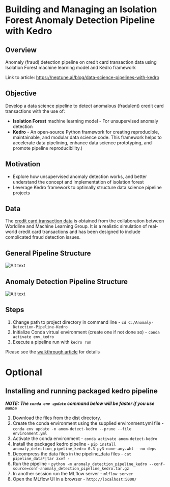 # Building and Managing an Isolation Forest Anomaly Detection Pipeline with Kedro

## Overview
Anomaly (fraud) detection pipeline on credit card transaction data using Isolation Forest machine learning model and Kedro framework

Link to article: https://neptune.ai/blog/data-science-pipelines-with-kedro

## Objective
Develop a data science pipeline to detect anomalous (fradulent) credit card transactions with the use of:
- **Isolation Forest** machine learning model - For unsupervised anomaly detection
- **Kedro** - An open-source Python framework for creating reproducible, maintainable, and modular data science code. This framework helps to accelerate data pipelining, enhance data science prototyping, and promote pipeline reproducibility.)

## Motivation
- Explore how unsupervised anomaly detection works, and better understand the concept and implementation of isolation forest
- Leverage Kedro framework to optimally structure data science pipeline projects

## Data
The [credit card transaction data](https://github.com/Fraud-Detection-Handbook/simulated-data-transformed) is obtained from the collaboration between Worldline and Machine Learning Group. It is a realistic simulation of real-world credit card transactions and has been designed to include complicated fraud detection issues.

## General Pipeline Structure
![Alt text](/docs/images/01_DS_Pipeline_Overview.png?raw=true)

## Anomaly Detection Pipeline Structure
![Alt text](/docs/images/05_Anomaly_Detection_Pipeline_Blueprint.png?raw=true)

## Steps
1. Change path to project directory in command line - `cd C:/Anomaly-Detection-Pipeline-Kedro`
2. Initialize Conda virtual environment (create one if not done so) - `conda activate env_kedro`
3. Execute a pipeline run with `kedro run`

Please see the [walkthrough article](https://neptune.ai/blog/data-science-pipelines-with-kedro) for details


# Optional

## Installing and running packaged kedro pipeline
**_NOTE: The `conda env update` command below will be faster if you use `mamba`_**

1. Download the files from the [dist](https://github.com/millsks/Anomaly-Detection-Pipeline-Kedro/tree/main/dist) directory.
2. Create the conda environment using the supplied environment.yml file - `conda env update -n anom-detect-kedro --prune --file environment.yml`
3. Activate the conda environment - `conda activate anom-detect-kedro`
4. Install the packaged kedro pipeline - `pip install anomaly_detection_pipeline_kedro-0.3-py3-none-any.whl --no-deps`
5. Decompress the data files in the pipeline_data files - `cat pipeline_data*|tar zxvf -`
6. Run the pipeline - `python -m anomaly_detection_pipeline_kedro --conf-source=conf-anomaly_detection_pipeline_kedro.tar.gz`
7. In another session run the MLflow server - `mlflow server`
8. Open the MLflow UI in a browser - `http://localhost:5000/`
